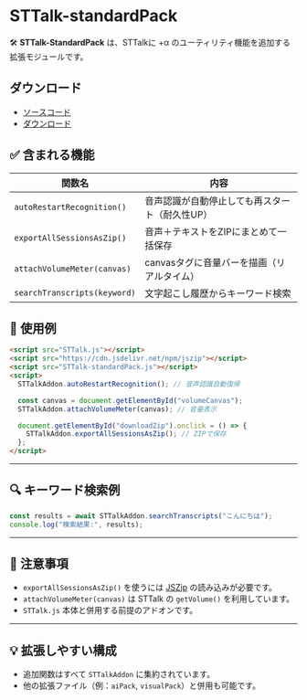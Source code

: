 # STTalk-standardPack

🛠️ **STTalk-StandardPack** は、STTalkに +α のユーティリティ機能を追加する拡張モジュールです。

## ダウンロード

- [ソースコード](https://github.com/da-wa33/STTalk/Packs/js/STTalk-htmlPack.js)
- [ダウンロード](https://github.com/da-wa33/STTalk/releases/latest)

## ✅ 含まれる機能

| 関数名 | 内容 |
|--------|------|
| `autoRestartRecognition()` | 音声認識が自動停止しても再スタート（耐久性UP） |
| `exportAllSessionsAsZip()` | 音声＋テキストをZIPにまとめて一括保存 |
| `attachVolumeMeter(canvas)` | canvasタグに音量バーを描画（リアルタイム） |
| `searchTranscripts(keyword)` | 文字起こし履歴からキーワード検索 |


## 🚀 使用例

```html
<script src="STTalk.js"></script>
<script src="https://cdn.jsdelivr.net/npm/jszip"></script>
<script src="STTalk-standardPack.js"></script>
<script>
  STTalkAddon.autoRestartRecognition(); // 音声認識自動復帰

  const canvas = document.getElementById("volumeCanvas");
  STTalkAddon.attachVolumeMeter(canvas); // 音量表示

  document.getElementById("downloadZip").onclick = () => {
    STTalkAddon.exportAllSessionsAsZip(); // ZIPで保存
  };
</script>
```

---

## 🔍 キーワード検索例

```js
const results = await STTalkAddon.searchTranscripts("こんにちは");
console.log("検索結果:", results);
```

---

## 📌 注意事項

- `exportAllSessionsAsZip()` を使うには [JSZip](https://stuk.github.io/jszip/) の読み込みが必要です。
- `attachVolumeMeter(canvas)` は STTalk の `getVolume()` を利用しています。
- `STTalk.js` 本体と併用する前提のアドオンです。

---

## 💡 拡張しやすい構成

- 追加関数はすべて `STTalkAddon` に集約されています。
- 他の拡張ファイル（例：`aiPack`, `visualPack`）と併用も可能です。

